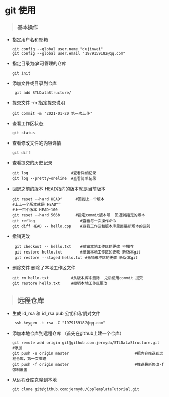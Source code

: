 # git 使用

> ### 基本操作

* 指定用户名和邮箱

  ```shell
  git config --global user.name "dujinwei"
  git config --global user.email "1979159182@qq.com"
  ```

* 指定目录为git可管理的仓库

  ```shell
  git init
  ```

* 添加文件或目录到仓库

  ```shell
   git add STLDataStructure/
  ```

* 提交文件 -m 指定提交说明

  ```
  git commit -m "2021-01-20 第一次上传"
  ```

* 查看工作区状态

  ```shell
  git status
  ```

* 查看修改文件的内容详情

  ```shell
  git diff
  ```

* 查看提交的历史记录

  ```shell
  git log 					#查看详细记录
  git log --pretty=oneline	#查看简单记录  
  ```

* 回退之前的版本 HEAD指向的版本就是当前版本

  ```shell
  git reset --hard HEAD^      #回到上一个版本
  #上上一个版本就是 HEAD^^
  #上一百个版本 HEAD~100
  git reset --hard 566b       #指定commit版本号  回退到指定的版本
  git reflog 					#查看每一次操作命令
  git diff HEAD -- hello.cpp	#查看工作区和版本库里面最新版本的区别
  ```


* 撤销更改

  ```shell
   git checkout -- hello.txt	#撤销本地工作区的更改 不推荐
   git restore hello.txt		#撤销本地工作区的更改 新版本git
   git restore --staged hello.txt #撤销缓冲区的更改 新版本git
  ```

* 删除文件  删除了本地工作区文件

  ```shell
  git rm hello.txt			#从版本库中删除  之后使用commit 提交
  git restore hello.txt		#撤销本地工作区更改
  ```

> ## 远程仓库

* 生成 id_rsa 和 id_rsa.pub 公钥和私钥对文件

  ```shell
   ssh-keygen -t rsa -C "1979159182@qq.com"
  ```

* 添加本地仓库到远程仓库 （首先在github上建一个仓库）

  ```shell
  git remote add origin git@github.com:jermydu/STLDataStructure.git  #添加
  git push -u origin master								#把内容推送到远程仓库，第一次推送
  git push -f origin master								#推送最新修改-f 强制覆盖
  ```

* 从远程仓库克隆到本地

  ```shell
  git clone git@github.com:jermydu/CppTemplateTutorial.git
  ```

  